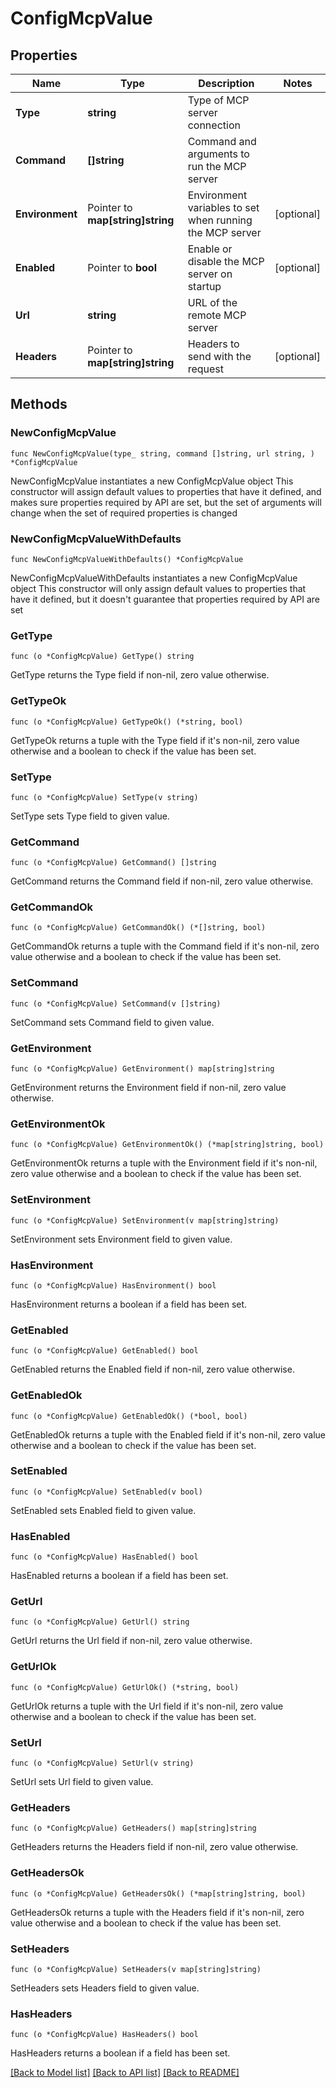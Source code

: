 # ConfigMcpValue

## Properties

Name | Type | Description | Notes
------------ | ------------- | ------------- | -------------
**Type** | **string** | Type of MCP server connection | 
**Command** | **[]string** | Command and arguments to run the MCP server | 
**Environment** | Pointer to **map[string]string** | Environment variables to set when running the MCP server | [optional] 
**Enabled** | Pointer to **bool** | Enable or disable the MCP server on startup | [optional] 
**Url** | **string** | URL of the remote MCP server | 
**Headers** | Pointer to **map[string]string** | Headers to send with the request | [optional] 

## Methods

### NewConfigMcpValue

`func NewConfigMcpValue(type_ string, command []string, url string, ) *ConfigMcpValue`

NewConfigMcpValue instantiates a new ConfigMcpValue object
This constructor will assign default values to properties that have it defined,
and makes sure properties required by API are set, but the set of arguments
will change when the set of required properties is changed

### NewConfigMcpValueWithDefaults

`func NewConfigMcpValueWithDefaults() *ConfigMcpValue`

NewConfigMcpValueWithDefaults instantiates a new ConfigMcpValue object
This constructor will only assign default values to properties that have it defined,
but it doesn't guarantee that properties required by API are set

### GetType

`func (o *ConfigMcpValue) GetType() string`

GetType returns the Type field if non-nil, zero value otherwise.

### GetTypeOk

`func (o *ConfigMcpValue) GetTypeOk() (*string, bool)`

GetTypeOk returns a tuple with the Type field if it's non-nil, zero value otherwise
and a boolean to check if the value has been set.

### SetType

`func (o *ConfigMcpValue) SetType(v string)`

SetType sets Type field to given value.


### GetCommand

`func (o *ConfigMcpValue) GetCommand() []string`

GetCommand returns the Command field if non-nil, zero value otherwise.

### GetCommandOk

`func (o *ConfigMcpValue) GetCommandOk() (*[]string, bool)`

GetCommandOk returns a tuple with the Command field if it's non-nil, zero value otherwise
and a boolean to check if the value has been set.

### SetCommand

`func (o *ConfigMcpValue) SetCommand(v []string)`

SetCommand sets Command field to given value.


### GetEnvironment

`func (o *ConfigMcpValue) GetEnvironment() map[string]string`

GetEnvironment returns the Environment field if non-nil, zero value otherwise.

### GetEnvironmentOk

`func (o *ConfigMcpValue) GetEnvironmentOk() (*map[string]string, bool)`

GetEnvironmentOk returns a tuple with the Environment field if it's non-nil, zero value otherwise
and a boolean to check if the value has been set.

### SetEnvironment

`func (o *ConfigMcpValue) SetEnvironment(v map[string]string)`

SetEnvironment sets Environment field to given value.

### HasEnvironment

`func (o *ConfigMcpValue) HasEnvironment() bool`

HasEnvironment returns a boolean if a field has been set.

### GetEnabled

`func (o *ConfigMcpValue) GetEnabled() bool`

GetEnabled returns the Enabled field if non-nil, zero value otherwise.

### GetEnabledOk

`func (o *ConfigMcpValue) GetEnabledOk() (*bool, bool)`

GetEnabledOk returns a tuple with the Enabled field if it's non-nil, zero value otherwise
and a boolean to check if the value has been set.

### SetEnabled

`func (o *ConfigMcpValue) SetEnabled(v bool)`

SetEnabled sets Enabled field to given value.

### HasEnabled

`func (o *ConfigMcpValue) HasEnabled() bool`

HasEnabled returns a boolean if a field has been set.

### GetUrl

`func (o *ConfigMcpValue) GetUrl() string`

GetUrl returns the Url field if non-nil, zero value otherwise.

### GetUrlOk

`func (o *ConfigMcpValue) GetUrlOk() (*string, bool)`

GetUrlOk returns a tuple with the Url field if it's non-nil, zero value otherwise
and a boolean to check if the value has been set.

### SetUrl

`func (o *ConfigMcpValue) SetUrl(v string)`

SetUrl sets Url field to given value.


### GetHeaders

`func (o *ConfigMcpValue) GetHeaders() map[string]string`

GetHeaders returns the Headers field if non-nil, zero value otherwise.

### GetHeadersOk

`func (o *ConfigMcpValue) GetHeadersOk() (*map[string]string, bool)`

GetHeadersOk returns a tuple with the Headers field if it's non-nil, zero value otherwise
and a boolean to check if the value has been set.

### SetHeaders

`func (o *ConfigMcpValue) SetHeaders(v map[string]string)`

SetHeaders sets Headers field to given value.

### HasHeaders

`func (o *ConfigMcpValue) HasHeaders() bool`

HasHeaders returns a boolean if a field has been set.


[[Back to Model list]](../README.md#documentation-for-models) [[Back to API list]](../README.md#documentation-for-api-endpoints) [[Back to README]](../README.md)


